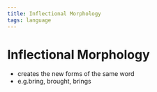 ```yaml
---
title: Inflectional Morphology
tags: language
---
```


# Inflectional Morphology
- creates the new forms of the same word
- e.g.bring, brought, brings


















